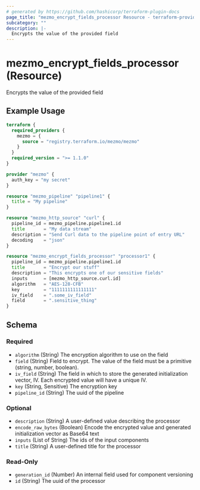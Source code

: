 ```yaml
---
# generated by https://github.com/hashicorp/terraform-plugin-docs
page_title: "mezmo_encrypt_fields_processor Resource - terraform-provider-mezmo"
subcategory: ""
description: |-
  Encrypts the value of the provided field
---
```


# mezmo_encrypt_fields_processor (Resource)

Encrypts the value of the provided field

## Example Usage

```terraform
terraform {
  required_providers {
    mezmo = {
      source = "registry.terraform.io/mezmo/mezmo"
    }
  }
  required_version = ">= 1.1.0"
}

provider "mezmo" {
  auth_key = "my secret"
}

resource "mezmo_pipeline" "pipeline1" {
  title = "My pipeline"
}

resource "mezmo_http_source" "curl" {
  pipeline_id = mezmo_pipeline.pipeline1.id
  title       = "My data stream"
  description = "Send Curl data to the pipeline point of entry URL"
  decoding    = "json"
}

resource "mezmo_encrypt_fields_processor" "processor1" {
  pipeline_id = mezmo_pipeline.pipeline1.id
  title       = "Encrypt our stuff"
  description = "This encrypts one of our sensitive fields"
  inputs      = [mezmo_http_source.curl.id]
  algorithm   = "AES-128-CFB"
  key         = "1111111111111111"
  iv_field    = ".some_iv_field"
  field       = ".sensitive_thing"
}
```

<!-- schema generated by tfplugindocs -->
## Schema

### Required

- `algorithm` (String) The encryption algorithm to use on the field
- `field` (String) Field to encrypt. The value of the field must be a primitive (string, number, boolean).
- `iv_field` (String) The field in which to store the generated initialization vector, IV. Each encrypted value will have a unique IV.
- `key` (String, Sensitive) The encryption key
- `pipeline_id` (String) The uuid of the pipeline

### Optional

- `description` (String) A user-defined value describing the processor
- `encode_raw_bytes` (Boolean) Encode the encrypted value and generated initialization vector as Base64 text
- `inputs` (List of String) The ids of the input components
- `title` (String) A user-defined title for the processor

### Read-Only

- `generation_id` (Number) An internal field used for component versioning
- `id` (String) The uuid of the processor
